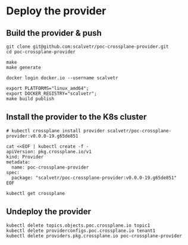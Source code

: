 # Deploy the provider

## Build the provider & push

```shell
git clone git@github.com:scalvetr/poc-crossplane-provider.git
cd poc-crossplane-provider

make
make generate

docker login docker.io --username scalvetr

export PLATFORMS="linux_amd64";
export DOCKER_REGISTRY="scalvetr";
make build publish
```

## Install the provider to the K8s cluster

```shell
# kubectl crossplane install provider scalvetr/poc-crossplane-provider:v0.0.0-19.g65de851

cat <<EOF | kubectl create -f -
apiVersion: pkg.crossplane.io/v1
kind: Provider
metadata:
  name: poc-crossplane-provider
spec:
  package: "scalvetr/poc-crossplane-provider:v0.0.0-19.g65de851"
EOF

kubectl get crossplane
```

## Undeploy the provider
```shell
kubectl delete topics.objects.poc.crossplane.io topic1
kubectl delete providerconfigs.poc.crossplane.io tenant1
kubectl delete providers.pkg.crossplane.io poc-crossplane-provider
```